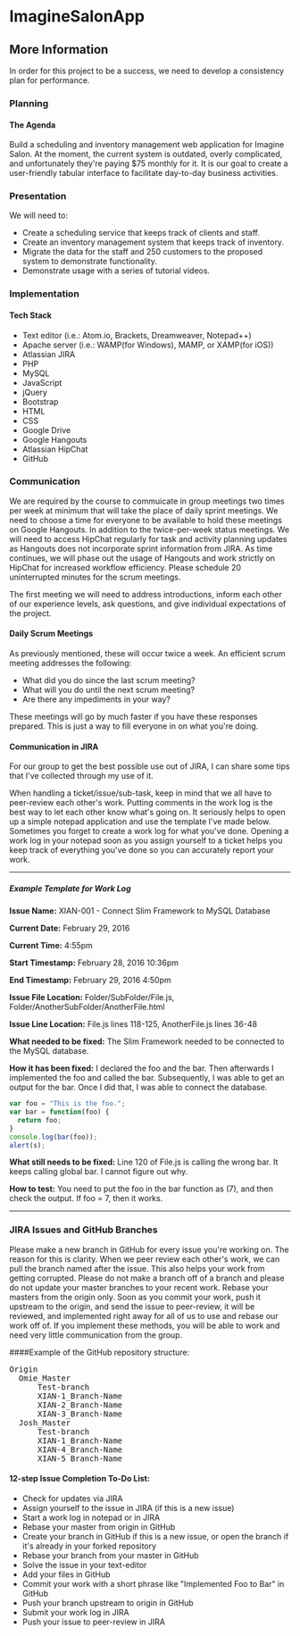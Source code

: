 # ImagineSalonApp

## More Information

In order for this project to be a success, we need to develop a consistency plan for performance. 

### Planning

#### The Agenda 

Build a scheduling and inventory management web application for Imagine Salon. At the moment, the current system is outdated, overly complicated, and unfortunately they're paying $75 monthly for it. It is our goal to create a user-friendly tabular interface to facilitate day-to-day business activities. 

### Presentation 

We will need to: 

+ Create a scheduling service that keeps track of clients and staff. 
+ Create an inventory management system that keeps track of inventory.
+ Migrate the data for the staff and 250 customers to the proposed system to demonstrate functionality. 
+ Demonstrate usage with a series of tutorial videos. 

### Implementation

#### Tech Stack
+ Text editor (i.e.: Atom.io, Brackets, Dreamweaver, Notepad++)
+ Apache server (i.e.: WAMP(for Windows), MAMP, or XAMP(for iOS))
+ Atlassian JIRA
+ PHP
+ MySQL
+ JavaScript
+ jQuery
+ Bootstrap
+ HTML
+ CSS
+ Google Drive
+ Google Hangouts
+ Atlassian HipChat
+ GitHub

### Communication 

We are required by the course to commuicate in group meetings two times per week at minimum that will take the place of daily sprint meetings. We need to choose a time for everyone to be available to hold these meetings on Google Hangouts. In addition to the twice-per-week status meetings. We will need to access HipChat regularly for task and activity planning updates as Hangouts does not incorporate sprint information from JIRA. As time continues, we will phase out the usage of Hangouts and work strictly on HipChat for increased workflow efficiency. Please schedule 20 uninterrupted minutes for the scrum meetings.

The first meeting we will need to address introductions, inform each other of our experience levels, ask questions, and give individual expectations of the project. 

#### Daily Scrum Meetings

As previously mentioned, these will occur twice a week. An efficient scrum meeting addresses the following: 
+ What did you do since the last scrum meeting?
+ What will you do until the next scrum meeting?
+ Are there any impediments in your way?

These meetings will go by much faster if you have these responses prepared. This is just a way to fill everyone in on what you're doing. 

#### Communication in JIRA

For our group to get the best possible use out of JIRA, I can share some tips that I've collected through my use of it. 

When handling a ticket/issue/sub-task, keep in mind that we all have to peer-review each other's work. Putting comments in the work log is the best way to let each other know what's going on. It seriously helps to open up a simple notepad application and use the template I've made below. Sometimes you forget to create a work log for what you've done. Opening a work log in your notepad soon as you assign yourself to a ticket helps you keep track of everything you've done so you can accurately report your work. 

---
##### Example Template for Work Log

**Issue Name:** XIAN-001 - Connect Slim Framework to MySQL Database 

**Current Date:** February 29, 2016

**Current Time:** 4:55pm

**Start Timestamp:** February 28, 2016 10:36pm

**End Timestamp:** February 29, 2016 4:50pm


**Issue File Location:** Folder/SubFolder/File.js, Folder/AnotherSubFolder/AnotherFile.html

**Issue Line Location:** File.js lines 118-125, AnotherFile.js lines 36-48


**What needed to be fixed:** The Slim Framework needed to be connected to the MySQL database. 


**How it has been fixed:** I declared the foo and the bar. Then afterwards I implemented the foo and called the bar. Subsequently, I was able to get an output for the bar. Once I did that, I was able to connect the database. 


```javascript
var foo = "This is the foo.";
var bar = function(foo) {
  return foo;
}
console.log(bar(foo));
alert(s);
```

**What still needs to be fixed:** Line 120 of File.js is calling the wrong bar. It keeps calling global bar. I cannot figure out why. 

**How to test:** You need to put the foo in the bar function as (7), and then check the output. If foo = 7, then it works. 

---
### JIRA Issues and GitHub Branches

Please make a new branch in GitHub for every issue you're working on. The reason for this is clarity. When we peer review each other's work, we can pull the branch named after the issue. This also helps your work from getting corrupted. Please do not make a branch off of a branch and please do not update your master branches to your recent work. Rebase your masters from the origin only. Soon as you commit your work, push it upstream to the origin, and send the issue to peer-review, it will be reviewed, and implemented right away for all of us to use and rebase our work off of. If you implement these methods, you will be able to work and need very little communication from the group. 

####Example of the GitHub repository structure: 
<pre>
Origin
  Omie_Master
      Test-branch
      XIAN-1_Branch-Name
      XIAN-2_Branch-Name
      XIAN-3_Branch-Name
  Josh_Master
      Test-branch
      XIAN-1_Branch-Name
      XIAN-4_Branch-Name
      XIAN-5_Branch-Name
</pre>

#### 12-step Issue Completion To-Do List: 
+ Check for updates via JIRA
+ Assign yourself to the issue in JIRA (if this is a new issue)
+ Start a work log in notepad or in JIRA
+ Rebase your master from origin in GitHub
+ Create your branch in GitHub if this is a new issue, or open the branch if it's already in your forked repository
+ Rebase your branch from your master in GitHub
+ Solve the issue in your text-editor
+ Add your files in GitHub
+ Commit your work with a short phrase like "Implemented Foo to Bar" in GitHub
+ Push your branch upstream to origin in GitHub
+ Submit your work log in JIRA
+ Push your issue to peer-review in JIRA
